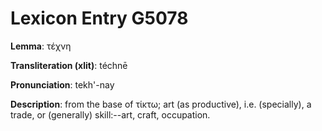 # Lexicon Entry G5078

**Lemma**: τέχνη

**Transliteration (xlit)**: téchnē

**Pronunciation**: tekh'-nay

**Description**:
from the base of τίκτω; art (as productive), i.e. (specially), a trade, or (generally) skill:--art, craft, occupation.
